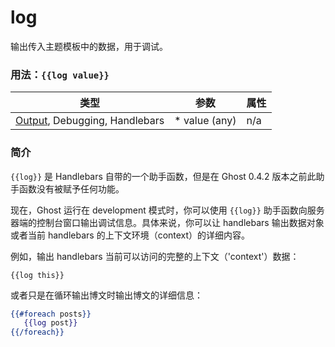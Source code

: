 # log

输出传入主题模板中的数据，用于调试。

### 用法：`{{log value}}`

|类型|参数|属性|
|----|----------|----------|
|[Output](helpers#output), Debugging, Handlebars|* value (any)|n/a|

### 简介

`{{log}}` 是 Handlebars 自带的一个助手函数，但是在 Ghost 0.4.2 版本之前此助手函数没有被赋予任何功能。

现在，Ghost 运行在 development 模式时，你可以使用 `{{log}}` 助手函数向服务器端的控制台窗口输出调试信息。具体来说，你可以让 handlebars 输出数据对象或者当前 handlebars 的上下文环境（context）的详细内容。

例如，输出 handlebars 当前可以访问的完整的上下文（'context'）数据：

`{{log this}}`

或者只是在循环输出博文时输出博文的详细信息：

```handlebars
{{#foreach posts}}
   {{log post}}
{{/foreach}}
```